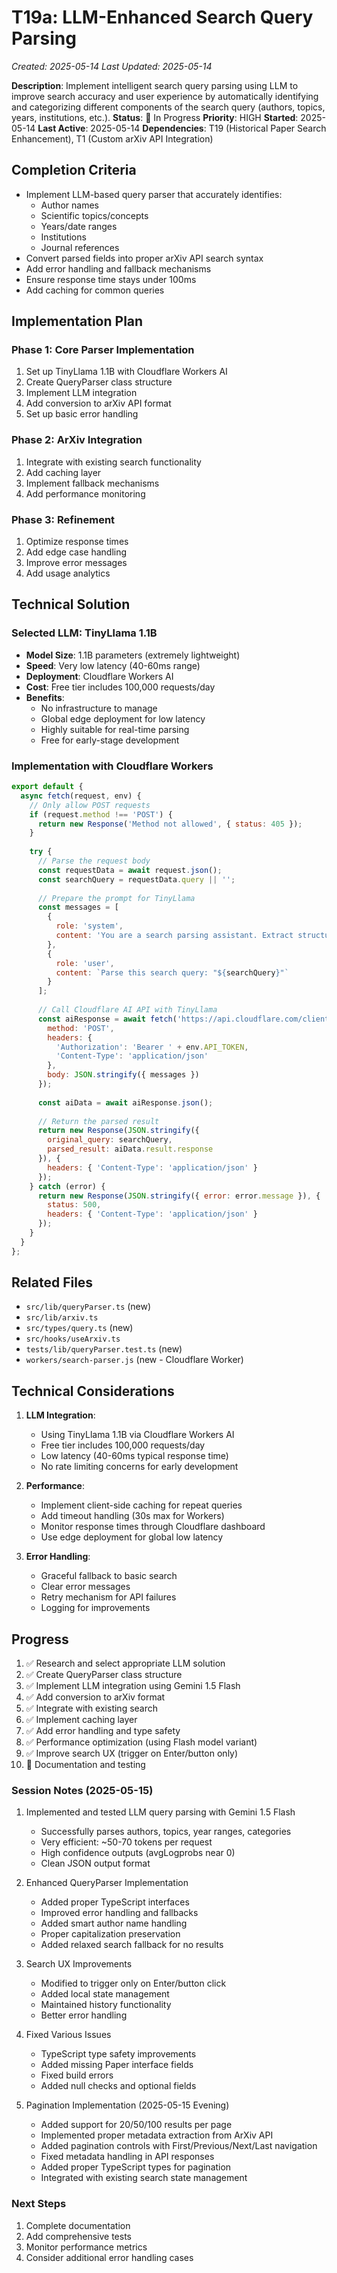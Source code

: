 # T19a: LLM-Enhanced Search Query Parsing
*Created: 2025-05-14*
*Last Updated: 2025-05-14*

**Description**: Implement intelligent search query parsing using LLM to improve search accuracy and user experience by automatically identifying and categorizing different components of the search query (authors, topics, years, institutions, etc.).
**Status**: 🔄 In Progress
**Priority**: HIGH
**Started**: 2025-05-14
**Last Active**: 2025-05-14
**Dependencies**: T19 (Historical Paper Search Enhancement), T1 (Custom arXiv API Integration)

## Completion Criteria
- Implement LLM-based query parser that accurately identifies:
  - Author names
  - Scientific topics/concepts
  - Years/date ranges
  - Institutions
  - Journal references
- Convert parsed fields into proper arXiv API search syntax
- Add error handling and fallback mechanisms
- Ensure response time stays under 100ms
- Add caching for common queries

## Implementation Plan

### Phase 1: Core Parser Implementation
1. Set up TinyLlama 1.1B with Cloudflare Workers AI
2. Create QueryParser class structure
3. Implement LLM integration
4. Add conversion to arXiv API format
5. Set up basic error handling

### Phase 2: ArXiv Integration
1. Integrate with existing search functionality
2. Add caching layer
3. Implement fallback mechanisms
4. Add performance monitoring

### Phase 3: Refinement
1. Optimize response times
2. Add edge case handling
3. Improve error messages
4. Add usage analytics

## Technical Solution

### Selected LLM: TinyLlama 1.1B
- **Model Size**: 1.1B parameters (extremely lightweight)
- **Speed**: Very low latency (40-60ms range)
- **Deployment**: Cloudflare Workers AI
- **Cost**: Free tier includes 100,000 requests/day
- **Benefits**: 
  - No infrastructure to manage
  - Global edge deployment for low latency
  - Highly suitable for real-time parsing
  - Free for early-stage development

### Implementation with Cloudflare Workers
```javascript
export default {
  async fetch(request, env) {
    // Only allow POST requests
    if (request.method !== 'POST') {
      return new Response('Method not allowed', { status: 405 });
    }
    
    try {
      // Parse the request body
      const requestData = await request.json();
      const searchQuery = requestData.query || '';
      
      // Prepare the prompt for TinyLlama
      const messages = [
        {
          role: 'system',
          content: 'You are a search parsing assistant. Extract structured data from search queries. Format results as JSON with fields like: intent, location, filters, sort_by, etc. Only include fields that are relevant to the query. Be concise.'
        },
        {
          role: 'user',
          content: `Parse this search query: "${searchQuery}"`
        }
      ];
      
      // Call Cloudflare AI API with TinyLlama
      const aiResponse = await fetch('https://api.cloudflare.com/client/v4/accounts/' + env.ACCOUNT_ID + '/ai/run/@cf/tinyllama/tinyllama-1.1b-chat-v1.0', {
        method: 'POST',
        headers: {
          'Authorization': 'Bearer ' + env.API_TOKEN,
          'Content-Type': 'application/json'
        },
        body: JSON.stringify({ messages })
      });
      
      const aiData = await aiResponse.json();
      
      // Return the parsed result
      return new Response(JSON.stringify({
        original_query: searchQuery,
        parsed_result: aiData.result.response
      }), {
        headers: { 'Content-Type': 'application/json' }
      });
    } catch (error) {
      return new Response(JSON.stringify({ error: error.message }), {
        status: 500,
        headers: { 'Content-Type': 'application/json' }
      });
    }
  }
};
```

## Related Files
- `src/lib/queryParser.ts` (new)
- `src/lib/arxiv.ts`
- `src/types/query.ts` (new)
- `src/hooks/useArxiv.ts`
- `tests/lib/queryParser.test.ts` (new)
- `workers/search-parser.js` (new - Cloudflare Worker)

## Technical Considerations
1. **LLM Integration**:
   - Using TinyLlama 1.1B via Cloudflare Workers AI
   - Free tier includes 100,000 requests/day
   - Low latency (40-60ms typical response time)
   - No rate limiting concerns for early development

2. **Performance**:
   - Implement client-side caching for repeat queries
   - Add timeout handling (30s max for Workers)
   - Monitor response times through Cloudflare dashboard
   - Use edge deployment for global low latency

3. **Error Handling**:
   - Graceful fallback to basic search
   - Clear error messages
   - Retry mechanism for API failures
   - Logging for improvements

## Progress
1. ✅ Research and select appropriate LLM solution
2. ✅ Create QueryParser class structure
3. ✅ Implement LLM integration using Gemini 1.5 Flash
4. ✅ Add conversion to arXiv format
5. ✅ Integrate with existing search
6. ✅ Implement caching layer
7. ✅ Add error handling and type safety
8. ✅ Performance optimization (using Flash model variant)
9. ✅ Improve search UX (trigger on Enter/button only)
10. 🔄 Documentation and testing

### Session Notes (2025-05-15)
1. Implemented and tested LLM query parsing with Gemini 1.5 Flash
   - Successfully parses authors, topics, year ranges, categories
   - Very efficient: ~50-70 tokens per request
   - High confidence outputs (avgLogprobs near 0)
   - Clean JSON output format

2. Enhanced QueryParser Implementation
   - Added proper TypeScript interfaces
   - Improved error handling and fallbacks
   - Added smart author name handling
   - Proper capitalization preservation
   - Added relaxed search fallback for no results

3. Search UX Improvements
   - Modified to trigger only on Enter/button click
   - Added local state management
   - Maintained history functionality
   - Better error handling

4. Fixed Various Issues
   - TypeScript type safety improvements
   - Added missing Paper interface fields
   - Fixed build errors
   - Added null checks and optional fields

5. Pagination Implementation (2025-05-15 Evening)
   - Added support for 20/50/100 results per page
   - Implemented proper metadata extraction from ArXiv API
   - Added pagination controls with First/Previous/Next/Last navigation
   - Fixed metadata handling in API responses
   - Added proper TypeScript types for pagination
   - Integrated with existing search state management

### Next Steps
1. Complete documentation
2. Add comprehensive tests
3. Monitor performance metrics
4. Consider additional error handling cases